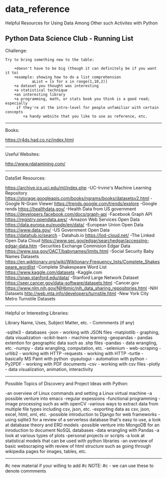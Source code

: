 # data_reference
Helpful Resources for Using Data Among Other such Activites with Python

Python Data Science Club - Running List
----------------------------------------
Challenge: 

	Try to bring something new to the table:
	
		+doesn't have to be big (though it can definitely be if you want it to)
		+example: showing how to do a list comprehension
				aList = [x for x in range(1,10,2)]
		+a dataset you thought was interesting
		+a statistical technique
		+an interesting library
		+a programming, math, or stats book you think is a good read; especially
		 if they're at the intro-level for people unfamiliar with certain concepts
     		+a handy website that you like to use as reference, etc.

----------------------------------------
Books:

https://r4ds.had.co.nz/index.html

----------------------------------------
Useful Websites:

http://www.rdatamining.com/

----------------------------------------
DataSet Resources:

https://archive.ics.uci.edu/ml/index.php -UC-Irvine's Machine Learning Repository
https://storage.googleapis.com/books/ngrams/books/datasetsv2.html -Google N-Gram Viewer
https://trends.google.com/trends/explore -Google rends
https://healthdata.gov/ -Health Data from US government
https://developers.facebook.com/docs/graph-api -Facebook Graph API
https://registry.opendata.aws/ -Amazon Web Services Open Data
https://data.europa.eu/euodp/en/data/ -European Union Open Data
https://www.data.gov/ -US Government Open Data
https://datahub.io/search - Datahub.io
https://lod-cloud.net/ -The Linked Open Data Cloud
https://www.sec.gov/edgar/searchedgar/accessing-edgar-data.htm -Securities Exchange Commision Edgar Data
https://www.ssa.gov/OACT/babynames/limits.html -Social Security Baby Names Datasets
https://en.wiktionary.org/wiki/Wiktionary:Frequency_lists/Complete_Shakespeare_wordlist -Complete Shakespeare Word List
https://www.kaggle.com/datasets -Kaggle.com
https://snap.stanford.edu/data/ -Stanford Large Network Dataset
https://seer.cancer.gov/data-software/datasets.html -Cancer.gov
https://www.nlm.nih.gov/NIHbmic/nih_data_sharing_repositories.html -NIH Datasets
http://web.mta.info/developers/turnstile.html -New York City Metro Turnstile Datasets

----------------------------------------
Helpful or Interesting Libraries:

Library Name, Uses, Subject Matter, etc. - Commments (if any)

-sqlite3 - databases
-json - working with JSON files
-matplotlib - graphing, data visualization
-scikit-learn - machine learning
-geopandas - pandas extention for geographic data such as .shp files
-pandas - data wrangling, etc.
-numpy - data wrangling, computation, etc.
-selenium - web-scraping
-urllib2 - working with HTTP
-requests - working with HTTP
-turtle - basically MS Paint with python
-pyautogui - automation with python
-Py2PDF - working with PDF documents
-csv - working with csv files
-plotly - data visualization, animation, interactivity

----------------------------------------
Possible Topics of Discovery and Project Ideas with Python:

-an overview of Linux commands and setting a Linux virtual machine
-a possible venture into emacs
-regular expessions
-functional programming
-image processing such as with openCV
-various ways to extract data from multiple file types including csv, json, etc.
-exporting data as csv, json, excel, html, xml, etc.
-possible introduction to Django for web frameworks
-using sqlite3 for a review of a serverless database that's easy to use, a look at 
 database theory and ERD models
-possible venture into MongoDB for an inroduction to document NoSQL databases
-data wrangling with Pandas
-a look at various types of plots
-personal projects or scripts
-a look at statistical models that can be used with python libraries
-an overview of basic webscraping with review of html structure such as going through 
 wikipedia pages for images, tables, etc.

----------------------------------------
#c new material if your willing to add
#c NOTE: #c - we can use these to denote commments
